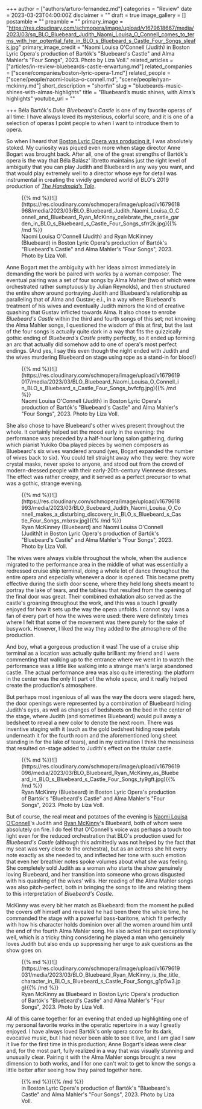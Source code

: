 +++
author = ["authors/arturo-fernandez.md"]
categories = "Review"
date = 2023-03-23T04:00:00Z
disclaimer = ""
draft = true
image_gallery = []
postamble = ""
preamble = ""
primary_image = "https://res.cloudinary.com/schmopera/image/upload/v1679618667/media/2023/03/sq_BLO_Bluebeard_Judith_Naomi_Louisa_O_Connell_comes_to_terms_with_her_potential_fate_in_BLO_s_Bluebeard_s_Castle_Four_Songs_sleafk.jpg"
primary_image_credit = "Naomi Louisa O'Connell (Judith) in Boston Lyric Opera's production of Bartók's \"Bluebeard's Castle\" and Alma Mahler's \"Four Songs\", 2023. Photo by Liza Voll."
related_articles = ["articles/in-review-bluebeards-castle-erwartung.md"]
related_companies = ["scene/companies/boston-lyric-opera-1.md"]
related_people = ["scene/people/naomi-louisa-o-connell.md", "scene/people/ryan-mckinny.md"]
short_description = "short\n"
slug = "bluebeards-music-shines-with-almas-highlights"
title = "Bluebeard’s music shines, with Alma’s highlights"
youtube_url = ""

+++
Béla Bartók's _Duke Bluebeard's Castle_ is one of my favorite operas of all time: I have always loved its mysterious, colorful score, and it is one of a selection of operas I point people to when I want to introduce them to opera. 

So when I heard that [Boston Lyric Opera was producing it](https://blo.org/bluebeard), I was absolutely stoked. My curiosity was piqued even more when stage director Anne Bogart was brought back. After all, one of the great strengths of Bartók's opera is the way that Béla Balász' libretto maintains just the right level of ambiguity that you can play Judith and Bluebeard in any way you want, and that would play extremely well to a director whose eye for detail was instrumental in creating the vividly gendered world of BLO's 2019 production of [_The Handmaid’s Tale_](/installation-handmaids-tale-a-dramatic-chilling-staging/).

<figure data-type="image">{{% md %}}![](https://res.cloudinary.com/schmopera/image/upload/v1679618968/media/2023/03/BLO_Bluebeard_Judith_Naomi_Louisa_O_Connell_and_Bluebeard_Ryan_McKinny_celebrate_the_castle_garden_in_BLO_s_Bluebeard_s_Castle_Four_Songs_sfrr2k.jpg){{% /md %}}

<figcaption>Naomi Louisa O'Connell (Judith) and Ryan McKinney (Bluebeard) in Boston Lyric Opera's production of Bartók's "Bluebeard's Castle" and Alma Mahler's "Four Songs", 2023. Photo by Liza Voll.</figcaption>  
</figure>

Anne Bogart met the ambiguity with her ideas almost immediately in demanding the work be paired with works by a woman composer. The eventual pairing was a set of four songs by Alma Mahler (two of which were orchestrated rather sumptuously by Julian Reynolds), and then structured the entire show around portraying Judith and Bluebeard's relationship as paralleling that of Alma and Gustav; e.i., in a way where Bluebeard's treatment of his wives and eventually Judith mirrors the kind of creative quashing that Gustav inflicted towards Alma. It also chose to enrobe _Bluebeard's Castle_ within the third and fourth songs of this set; not knowing the Alma Mahler songs, I questioned the wisdom of this at first, but the last of the four songs is actually quite dark in a way that fits the quizzically gothic ending of _Bluebeard's Castle_ pretty perfectly, so it ended up forming an arc that actually did somehow add to one of opera's most perfect endings. (And yes, I say this even though the night ended with Judith and the wives murdering Bluebeard on stage using rope as a stand-in for blood!)

<figure data-type="image">{{% md %}}![](https://res.cloudinary.com/schmopera/image/upload/v1679619017/media/2023/03/BLO_Bluebeard_Naomi_Louisa_O_Connell_in_BLO_s_Bluebeard_s_Castle_Four_Songs_bvfcfg.jpg){{% /md %}}

<figcaption>Naomi Louisa O'Connell (Judith) in Boston Lyric Opera's production of Bartók's "Bluebeard's Castle" and Alma Mahler's "Four Songs", 2023. Photo by Liza Voll.</figcaption>  
</figure>

She also chose to have Bluebeard's other wives present throughout the whole. It certainly helped set the mood early in the evening: the performance was preceded by a half-hour long salon gathering, during which pianist Yukiko Oba played pieces by women composers as Bluebeard's six wives wandered around (yes, Bogart expanded the number of wives back to six). You could tell straight away who they were: they wore crystal masks, never spoke to anyone, and stood out from the crowd of modern-dressed people with their early-20th-century Viennese dresses. The effect was rather creepy, and it served as a perfect precursor to what was a gothic, strange evening.

<figure data-type="image">{{% md %}}![](https://res.cloudinary.com/schmopera/image/upload/v1679618993/media/2023/03/BLO_Buebeard_Judith_Naomi_Louisa_O_Connell_makes_a_disturbing_discovery_in_BLO_s_Bluebeard_s_Castle_Four_Songs_mlxrsv.jpg){{% /md %}}

<figcaption>Ryan McKinney (Bluebeard) and Naomi Louisa O'Connell (Judith)t in Boston Lyric Opera's production of Bartók's "Bluebeard's Castle" and Alma Mahler's "Four Songs", 2023. Photo by Liza Voll.</figcaption>  
</figure>

The wives were always visible throughout the whole, when the audience migrated to the performance area in the middle of what was essentially a redressed cruise ship terminal, doing a whole lot of dance throughout the entire opera and especially whenever a door is opened. This became pretty effective during the sixth door scene, where they held long sheets meant to portray the lake of tears, and the tableau that resulted from the opening of the final door was great. Their combined exhalation also served as the castle's groaning throughout the work, and this was a touch I greatly enjoyed for how it sets up the way the opera unfolds. I cannot say I was a fan of every part of how the wives were used: there were definitely times where I felt that some of the movement was there purely for the sake of busywork. However, I liked the way they added to the atmosphere of the production.

And boy, what a gorgeous production it was! The use of a cruise ship terminal as a location was actually quite brilliant: my friend and I were commenting that walking up to the entrance where we went in to watch the performance was a little like walking into a strange man's large abandoned castle. The actual performance area was also quite interesting: the platform in the center was the only lit part of the whole space, and it really helped create the production's atmosphere. 

But perhaps most ingenious of all was the way the doors were staged: here, the door openings were represented by a combination of Bluebeard hiding Judith's eyes, as well as changes of bedsheets on the bed in the center of the stage, where Judith (and sometimes Bluebeard) would pull away a bedsheet to reveal a new color to denote the next room. There was inventive staging with it (such as the gold bedsheet hiding rose petals underneath it for the fourth room and the aforementioned long sheet standing in for the lake of tears), and in my estimation I think the messiness that resulted on-stage added to Judith's effect on the titular castle.

<figure data-type="image">{{% md %}}![](https://res.cloudinary.com/schmopera/image/upload/v1679619096/media/2023/03/BLO_Bluebeard_Ryan_McKinny_as_Bluebeard_in_BLO_s_Bluebeard_s_Castle_Four_Songs_ty9gft.jpg){{% /md %}}

<figcaption>Ryan McKinny (Bluebeard) in Boston Lyric Opera's production of Bartók's "Bluebeard's Castle" and Alma Mahler's "Four Songs", 2023. Photo by Liza Voll.</figcaption>  
</figure>

But of course, the real meat and potatoes of the evening is [Naomi Louisa O’Connell](/scene/people/naomi-louisa-oconnell/)'s Judith and [Ryan McKinny](/scene/people/ryan-mckinny/)'s Bluebeard, both of whom were absolutely on fire. I do feel that O'Connell’s voice was perhaps a touch too light even for the reduced orchestration that BLO's production used for _Bluebeard's Castle_ (although this admittedly was not helped by the fact that my seat was very close to the orchestra), but as an actress she hit every note exactly as she needed to, and inflected her tone with such emotion that even her breathier notes spoke volumes about what she was feeling. She completely sold Judith as a woman who starts the show genuinely loving Bluebeard, and her transition into someone who grows disgusted with his quashing of the wives’ wills. Her reading of the Alma Mahler songs was also pitch-perfect, both in bringing the songs to life and relating them to this interpretation of _Bluebeard's Castle_. 

McKinny was every bit her match as Bluebeard: from the moment he pulled the covers off himself and revealed he had been there the whole time, he commanded the stage with a powerful bass-baritone, which fit perfectly with how his character holds dominion over all the women around him until the end of the fourth Alma Mahler song. He also acted his part exceptionally well, which is a tricky thing considering he played a man who genuinely loves Judith but also ends up suppressing her urge to ask questions as the show goes on.

<figure data-type="image">{{% md %}}![](https://res.cloudinary.com/schmopera/image/upload/v1679619031/media/2023/03/BLO_Bluebeard_Ryan_McKinny_is_the_title_character_in_BLO_s_Bluebeard_s_Castle_Four_Songs_g1p5w3.jpg){{% /md %}}

<figcaption>Ryan McKinny as Bluebeard in Boston Lyric Opera's production of Bartók's "Bluebeard's Castle" and Alma Mahler's "Four Songs", 2023. Photo by Liza Voll.</figcaption>  
</figure>

All of this came together for an evening that ended up highlighting one of my personal favorite works in the operatic repertoire in a way I greatly enjoyed. I have always loved Bartók's only opera score for its dark, evocative music, but I had never been able to see it live, and I am glad I saw it live for the first time in this production; Anne Bogart's ideas were clear and, for the most part, fully realized in a way that was visually stunning and unusually clear. Pairing it with the Alma Mahler songs brought a new dimension to both works, and I for one can't wait to get to know the songs a little better after seeing how they paired together here.

<figure data-type="image">{{% md %}}{{% /md %}}

<figcaption> in Boston Lyric Opera's production of Bartók's "Bluebeard's Castle" and Alma Mahler's "Four Songs", 2023. Photo by Liza Voll.</figcaption>  
</figure>